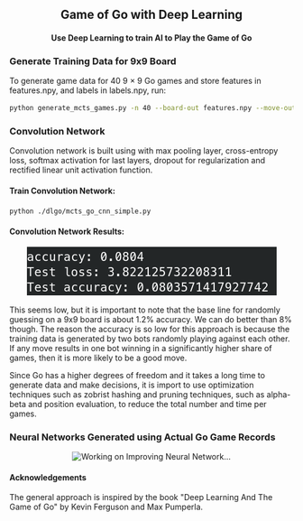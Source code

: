 <h2 align="center">Game of Go with Deep Learning</h3>
<h4 align="center">Use Deep Learning to train AI to Play the Game of Go</h4>

### Generate Training Data for 9x9 Board

To generate game data for 40 9 × 9 Go games and store features in features.npy, and labels in labels.npy, run:

```bash
python generate_mcts_games.py -n 40 --board-out features.npy --move-out labels.npy
```

### Convolution Network

Convolution network is built using with max pooling layer, cross-entropy loss, softmax activation for last layers, dropout for regularization and rectified linear unit activation function.

#### Train Convolution Network:

```bash
python ./dlgo/mcts_go_cnn_simple.py
```

#### Convolution Network Results:

<p align="center">
  <img src="./photos/mcts_results_convolution_networks" alt="Working on improving convolution network..."
</p>

This seems low, but it is important to note that the base line for randomly guessing on a 9x9 board is about 1.2% accuracy. We can do better than 8% though. The reason the accuracy is so low for this approach is because the training data is generated by two bots randomly playing against each other. If any move results in one bot winning in a significantly higher share of games, then it is more likely to be a good move. 

Since Go has a higher degrees of freedom and it takes a long time to generate data and make decisions, it is import to use optimization techniques such as zobrist hashing and pruning techniques, such as alpha-beta and position evaluation, to reduce the total number and time per games.

### Neural Networks Generated using Actual Go Game Records

<p align="center">
  <img src="./photos/mcts_results_actual_go_game_records" alt="Working on Improving Neural Network..."
</p>



#### Acknowledgements

The general approach is inspired by the book "Deep Learning And The Game of Go" by Kevin Ferguson and Max Pumperla.
